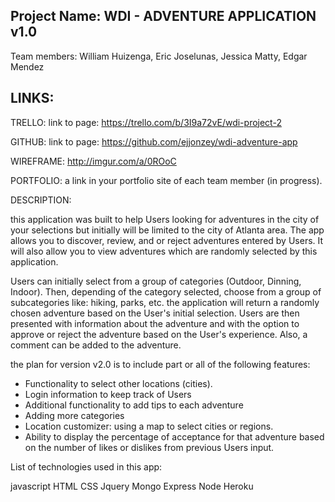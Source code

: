 

Project Name: WDI - ADVENTURE APPLICATION v1.0
-----------------------------------------------

Team members: William Huizenga, Eric Joselunas, Jessica Matty, Edgar Mendez



LINKS:
------

TRELLO: link to page: https://trello.com/b/3I9a72vE/wdi-project-2

GITHUB: link to page: https://github.com/ejjonzey/wdi-adventure-app

WIREFRAME: http://imgur.com/a/0ROoC

PORTFOLIO: a link in your portfolio site of each team member (in progress).




DESCRIPTION:

this application was built to help Users looking for adventures in the city of your selections but initially will be limited to the city of Atlanta area. The app allows you to discover, review, and or reject adventures entered by Users. It will also allow you to view adventures which are randomly selected by this application. 

Users can initially select from a group of categories (Outdoor, Dinning, Indoor). Then, depending of the category selected, choose from a group of subcategories like: hiking, parks, etc. the application will return a randomly chosen adventure based on the User's initial selection. Users are then presented with information about the adventure and with the option to approve or reject the adventure based on the User's experience. Also, a comment can be added to the adventure.




the plan for version v2.0 is to include part or all of the following features: 

   - Functionality to select other locations (cities).
   - Login information to keep track of Users
   - Additional functionality to add tips to each adventure
   - Adding more categories
   - Location customizer: using a map to select cities or regions.
   - Ability to display the percentage of acceptance for that adventure based on
     the number of likes or dislikes from previous Users input.



List of technologies used in this app:

javascript
HTML
CSS
Jquery
Mongo
Express
Node
Heroku


